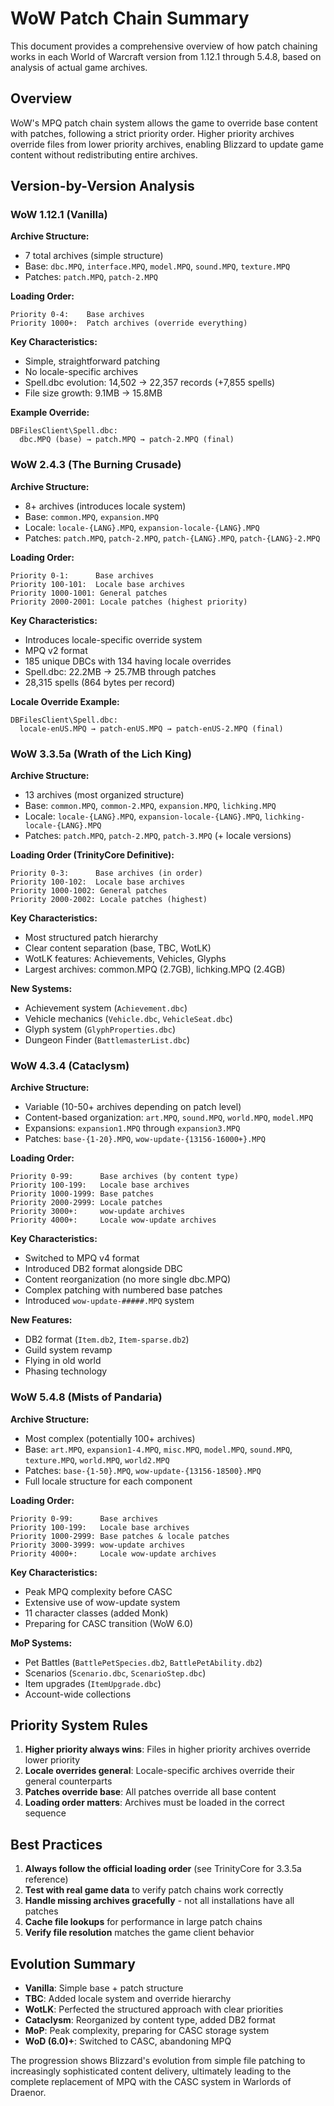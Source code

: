 # WoW Patch Chain Summary

This document provides a comprehensive overview of how patch chaining works in each World of Warcraft version from 1.12.1 through 5.4.8, based on analysis of actual game archives.

## Overview

WoW's MPQ patch chain system allows the game to override base content with patches, following a strict priority order. Higher priority archives override files from lower priority archives, enabling Blizzard to update game content without redistributing entire archives.

## Version-by-Version Analysis

### WoW 1.12.1 (Vanilla)

**Archive Structure:**

- 7 total archives (simple structure)
- Base: `dbc.MPQ`, `interface.MPQ`, `model.MPQ`, `sound.MPQ`, `texture.MPQ`
- Patches: `patch.MPQ`, `patch-2.MPQ`

**Loading Order:**

```
Priority 0-4:    Base archives
Priority 1000+:  Patch archives (override everything)
```

**Key Characteristics:**

- Simple, straightforward patching
- No locale-specific archives
- Spell.dbc evolution: 14,502 → 22,357 records (+7,855 spells)
- File size growth: 9.1MB → 15.8MB

**Example Override:**

```
DBFilesClient\Spell.dbc:
  dbc.MPQ (base) → patch.MPQ → patch-2.MPQ (final)
```

### WoW 2.4.3 (The Burning Crusade)

**Archive Structure:**

- 8+ archives (introduces locale system)
- Base: `common.MPQ`, `expansion.MPQ`
- Locale: `locale-{LANG}.MPQ`, `expansion-locale-{LANG}.MPQ`
- Patches: `patch.MPQ`, `patch-2.MPQ`, `patch-{LANG}.MPQ`, `patch-{LANG}-2.MPQ`

**Loading Order:**

```
Priority 0-1:      Base archives
Priority 100-101:  Locale base archives
Priority 1000-1001: General patches
Priority 2000-2001: Locale patches (highest priority)
```

**Key Characteristics:**

- Introduces locale-specific override system
- MPQ v2 format
- 185 unique DBCs with 134 having locale overrides
- Spell.dbc: 22.2MB → 25.7MB through patches
- 28,315 spells (864 bytes per record)

**Locale Override Example:**

```
DBFilesClient\Spell.dbc:
  locale-enUS.MPQ → patch-enUS.MPQ → patch-enUS-2.MPQ (final)
```

### WoW 3.3.5a (Wrath of the Lich King)

**Archive Structure:**

- 13 archives (most organized structure)
- Base: `common.MPQ`, `common-2.MPQ`, `expansion.MPQ`, `lichking.MPQ`
- Locale: `locale-{LANG}.MPQ`, `expansion-locale-{LANG}.MPQ`, `lichking-locale-{LANG}.MPQ`
- Patches: `patch.MPQ`, `patch-2.MPQ`, `patch-3.MPQ` (+ locale versions)

**Loading Order (TrinityCore Definitive):**

```
Priority 0-3:      Base archives (in order)
Priority 100-102:  Locale base archives
Priority 1000-1002: General patches
Priority 2000-2002: Locale patches (highest)
```

**Key Characteristics:**

- Most structured patch hierarchy
- Clear content separation (base, TBC, WotLK)
- WotLK features: Achievements, Vehicles, Glyphs
- Largest archives: common.MPQ (2.7GB), lichking.MPQ (2.4GB)

**New Systems:**

- Achievement system (`Achievement.dbc`)
- Vehicle mechanics (`Vehicle.dbc`, `VehicleSeat.dbc`)
- Glyph system (`GlyphProperties.dbc`)
- Dungeon Finder (`BattlemasterList.dbc`)

### WoW 4.3.4 (Cataclysm)

**Archive Structure:**

- Variable (10-50+ archives depending on patch level)
- Content-based organization: `art.MPQ`, `sound.MPQ`, `world.MPQ`, `model.MPQ`
- Expansions: `expansion1.MPQ` through `expansion3.MPQ`
- Patches: `base-{1-20}.MPQ`, `wow-update-{13156-16000+}.MPQ`

**Loading Order:**

```
Priority 0-99:      Base archives (by content type)
Priority 100-199:   Locale base archives
Priority 1000-1999: Base patches
Priority 2000-2999: Locale patches
Priority 3000+:     wow-update archives
Priority 4000+:     Locale wow-update archives
```

**Key Characteristics:**

- Switched to MPQ v4 format
- Introduced DB2 format alongside DBC
- Content reorganization (no more single dbc.MPQ)
- Complex patching with numbered base patches
- Introduced `wow-update-#####.MPQ` system

**New Features:**

- DB2 format (`Item.db2`, `Item-sparse.db2`)
- Guild system revamp
- Flying in old world
- Phasing technology

### WoW 5.4.8 (Mists of Pandaria)

**Archive Structure:**

- Most complex (potentially 100+ archives)
- Base: `art.MPQ`, `expansion1-4.MPQ`, `misc.MPQ`, `model.MPQ`, `sound.MPQ`, `texture.MPQ`, `world.MPQ`, `world2.MPQ`
- Patches: `base-{1-50}.MPQ`, `wow-update-{13156-18500}.MPQ`
- Full locale structure for each component

**Loading Order:**

```
Priority 0-99:      Base archives
Priority 100-199:   Locale base archives
Priority 1000-2999: Base patches & locale patches
Priority 3000-3999: wow-update archives
Priority 4000+:     Locale wow-update archives
```

**Key Characteristics:**

- Peak MPQ complexity before CASC
- Extensive use of wow-update system
- 11 character classes (added Monk)
- Preparing for CASC transition (WoW 6.0)

**MoP Systems:**

- Pet Battles (`BattlePetSpecies.db2`, `BattlePetAbility.db2`)
- Scenarios (`Scenario.dbc`, `ScenarioStep.dbc`)
- Item upgrades (`ItemUpgrade.dbc`)
- Account-wide collections

## Priority System Rules

1. **Higher priority always wins**: Files in higher priority archives override lower priority
2. **Locale overrides general**: Locale-specific archives override their general counterparts
3. **Patches override base**: All patches override all base content
4. **Loading order matters**: Archives must be loaded in the correct sequence

## Best Practices

1. **Always follow the official loading order** (see TrinityCore for 3.3.5a reference)
2. **Test with real game data** to verify patch chains work correctly
3. **Handle missing archives gracefully** - not all installations have all patches
4. **Cache file lookups** for performance in large patch chains
5. **Verify file resolution** matches the game client behavior

## Evolution Summary

- **Vanilla**: Simple base + patch structure
- **TBC**: Added locale system and override hierarchy
- **WotLK**: Perfected the structured approach with clear priorities
- **Cataclysm**: Reorganized by content type, added DB2 format
- **MoP**: Peak complexity, preparing for CASC storage system
- **WoD (6.0)+**: Switched to CASC, abandoning MPQ

The progression shows Blizzard's evolution from simple file patching to increasingly sophisticated content delivery, ultimately leading to the complete replacement of MPQ with the CASC system in Warlords of Draenor.
